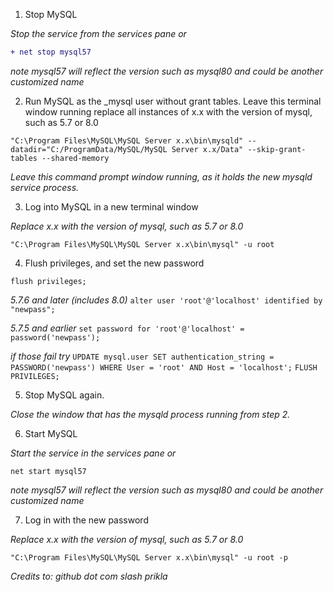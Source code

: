 1. Stop MySQL

_Stop the service from the services pane or_

```diff
+ net stop mysql57

```


_note mysql57 will reflect the version such as mysql80 and could be another customized name_

2. Run MySQL as the \_mysql user without grant tables. Leave this terminal window running
replace all instances of x.x with the version of mysql, such as 5.7 or 8.0

`"C:\Program Files\MySQL\MySQL Server x.x\bin\mysqld" --datadir="C:/ProgramData/MySQL/MySQL Server x.x/Data" --skip-grant-tables --shared-memory`

_Leave this command prompt window running, as it holds the new mysqld service process._

3. Log into MySQL in a new terminal window

_Replace x.x with the version of mysql, such as 5.7 or 8.0_

`"C:\Program Files\MySQL\MySQL Server x.x\bin\mysql" -u root`

4. Flush privileges, and set the new password

`flush privileges;`

_5.7.6 and later (includes 8.0)_
`alter user 'root'@'localhost' identified by "newpass";`

_5.7.5 and earlier_
`set password for 'root'@'localhost' = password('newpass');`

_if those fail try_
`UPDATE mysql.user SET authentication_string = PASSWORD('newpass')
WHERE User = 'root' AND Host = 'localhost';`
`FLUSH PRIVILEGES;`

5. Stop MySQL again.

_Close the window that has the mysqld process running from step 2._

6. Start MySQL

_Start the service in the services pane or_

`net start mysql57`

_note mysql57 will reflect the version such as mysql80 and could be another customized name_

7. Log in with the new password

_Replace x.x with the version of mysql, such as 5.7 or 8.0_

`"C:\Program Files\MySQL\MySQL Server x.x\bin\mysql" -u root -p`

_Credits to: github dot com slash prikla_
